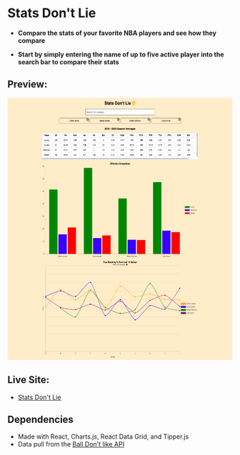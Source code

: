 # Stats Don't Lie

- **Compare the stats of your favorite NBA players and see how they compare**

* **Start by simply entering the name of up to five active player into the search bar to compare their stats**

## Preview:

<img src="src/assets/s1.png" height="587px" width="600px">

## Live Site:

- [Stats Don't Lie](https://statsdontlie.netlify.app/)

## Dependencies

- Made with React, Charts.js, React Data Grid, and Tipper.js
- Data pull from the [Ball Don't like API](https://www.balldontlie.io/)
